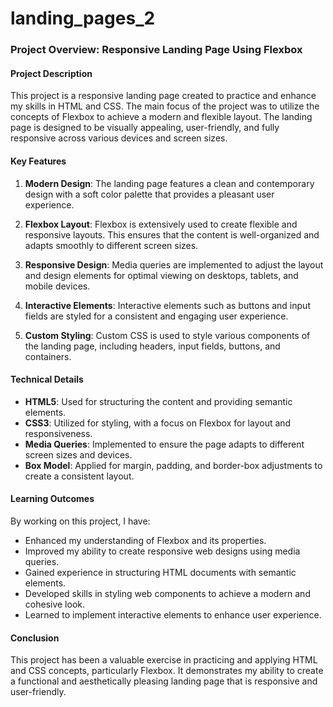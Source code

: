 # landing_pages_2
### Project Overview: Responsive Landing Page Using Flexbox

#### Project Description

This project is a responsive landing page created to practice and enhance my skills in HTML and CSS. The main focus of the project was to utilize the concepts of Flexbox to achieve a modern and flexible layout. The landing page is designed to be visually appealing, user-friendly, and fully responsive across various devices and screen sizes.

#### Key Features

1. **Modern Design**: The landing page features a clean and contemporary design with a soft color palette that provides a pleasant user experience.

2. **Flexbox Layout**: Flexbox is extensively used to create flexible and responsive layouts. This ensures that the content is well-organized and adapts smoothly to different screen sizes.

3. **Responsive Design**: Media queries are implemented to adjust the layout and design elements for optimal viewing on desktops, tablets, and mobile devices.

4. **Interactive Elements**: Interactive elements such as buttons and input fields are styled for a consistent and engaging user experience.

5. **Custom Styling**: Custom CSS is used to style various components of the landing page, including headers, input fields, buttons, and containers.

#### Technical Details

- **HTML5**: Used for structuring the content and providing semantic elements.
- **CSS3**: Utilized for styling, with a focus on Flexbox for layout and responsiveness.
- **Media Queries**: Implemented to ensure the page adapts to different screen sizes and devices.
- **Box Model**: Applied for margin, padding, and border-box adjustments to create a consistent layout.

#### Learning Outcomes

By working on this project, I have:
- Enhanced my understanding of Flexbox and its properties.
- Improved my ability to create responsive web designs using media queries.
- Gained experience in structuring HTML documents with semantic elements.
- Developed skills in styling web components to achieve a modern and cohesive look.
- Learned to implement interactive elements to enhance user experience.

#### Conclusion

This project has been a valuable exercise in practicing and applying HTML and CSS concepts, particularly Flexbox. It demonstrates my ability to create a functional and aesthetically pleasing landing page that is responsive and user-friendly.